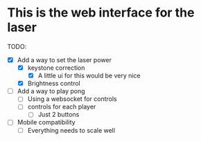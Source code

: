 # This is the web interface for the laser

TODO:

- [x] Add a way to set the laser power
  - [x] keystone correction
    - [x] A little ui for this would be very nice
  - [x] Brightness control
- [ ] Add a way to play pong
  - [ ] Using a websocket for controls
  - [ ] controls for each player
    - [ ] Just 2 buttons
- [ ] Mobile compatibility
  - [ ] Everything needs to scale well